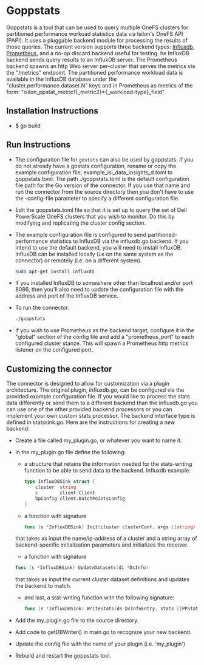 # Goppstats

Goppstats is a tool that can be used to query multiple OneFS clusters for partitioned performance workoad statistics data via Isilon's OneFS API (PAPI). It uses a pluggable backend module for processing the results of those queries.
The current version supports three backend types: [Influxdb](https://www.influxdata.com/), [Prometheus](https://prometheus.io/), and a no-op discard backend useful for testing.
he InfluxDB backend sends query results to an InfluxDB server. The Prometheus backend spawns an http Web server per-cluster that serves the metrics via the "/metrics" endpoint.
The partitioned performance workload data is available in the InfluxDB database under the "cluster.performance.dataset.N" keys and in Prometheus as metrics of the form: "isilon\_ppstat\_metric1{\_metric2}*{\_workload-type}\_field".

## Installation Instructions

* $ go build

## Run Instructions

* The configuration file for `gostats` can also be used by goppstats. If you do not already have a gostats configuration, rename or copy the example configuration file, example_isi_data_insights_d.toml to goppstats.toml. The path ./goppstats.toml is the default configuration file path for the Go version of the connector. If you use that name and run the connector from the source directory then you don't have to use the -config-file parameter to specify a different configuration file.
* Edit the goppstats.toml file so that it is set up to query the set of Dell PowerScale OneFS clusters that you wish to monitor. Do this by modifying and replicating the cluster config section.
* The example configuration file is configured to send partitioned-performance statistics to InfluxDB via the influxdb.go backend. If you intend to use the default backend, you will need to install InfluxDB. InfluxDB can be installed locally (i.e on the same system as the connector) or remotely (i.e. on a different system).

    ```sh
    sudo apt-get install influxdb
    ```

* If you installed InfluxDB to somewhere other than localhost and/or port 8086, then you'll also need to update the configuration file with the address and port of the InfluxDB service.
* To run the connector:

    ```sh
    ./goppstats
    ```

* If you wish to use Prometheus as the backend target, configure it in the "global" section of the config file and add a "prometheus_port" to each configured cluster stanze. This will spawn a Prometheus http metrics listener on the configured port.

## Customizing the connector

The connector is designed to allow for customization via a plugin architecture. The original plugin, influxdb.go, can be configured via the provided example configuration file. If you would like to process the stats data differently or send them to a different backend than the influxdb.go you can use one of the other provided backend processors or you can implement your own custom stats processor. The backend interface type is defined in statssink.go. Here are the instructions for creating a new backend:

* Create a file called my_plugin.go, or whatever you want to name it.
* In the my_plugin.go file define the following:
  * a structure that retains the information needed for the stats-writing function to be able to send data to the backend. Influxdb example:

    ```go
    type InfluxDBSink struct {
        cluster  string
        c        client.Client
        bpConfig client.BatchPointsConfig
    }
    ```

  * a function with signature

    ```go
    func (s *InfluxDBSink) Init(cluster clusterConf, args []string) error
    ```

  that takes as input the name/ip-address of a cluster and a string array of backend-specific initialization parameters and initializes the receiver.

  * a function with signature

  ```go
  func (s *InfluxDBSink) UpdateDatasets(di *DsInfo)
  ```

  that takes as input the current cluster dataset definitions and updates the backend to match.

  * and last, a stat-writing function with the following signature:

    ```go
    func (s *InfluxDBSink) WriteStats(ds DsInfoEntry, stats []PPStatResult) error
    ```

* Add the my_plugin.go file to the source directory.
* Add code to getDBWriter() in main.go to recognize your new backend.
* Update the config file with the name of your plugin (i.e. 'my_plugin')
* Rebuild and restart the goppstats tool.
